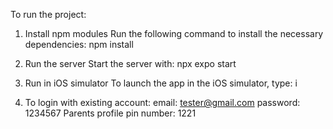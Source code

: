 To run the project:

1. Install npm modules
   Run the following command to install the necessary dependencies:
   npm install

2. Run the server
   Start the server with:
   npx expo start

3. Run in iOS simulator
   To launch the app in the iOS simulator, type:
   i

4. To login with existing account:
   email: tester@gmail.com
   password: 1234567
   Parents profile pin number: 1221
